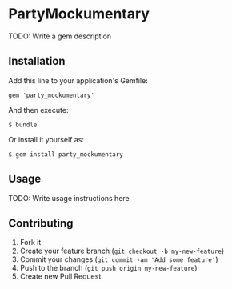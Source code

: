 # PartyMockumentary

TODO: Write a gem description

## Installation

Add this line to your application's Gemfile:

    gem 'party_mockumentary'

And then execute:

    $ bundle

Or install it yourself as:

    $ gem install party_mockumentary

## Usage

TODO: Write usage instructions here

## Contributing

1. Fork it
2. Create your feature branch (`git checkout -b my-new-feature`)
3. Commit your changes (`git commit -am 'Add some feature'`)
4. Push to the branch (`git push origin my-new-feature`)
5. Create new Pull Request
